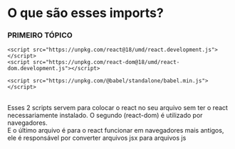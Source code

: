 # O que são esses imports?

### PRIMEIRO TÓPICO
    <script src="https://unpkg.com/react@18/umd/react.development.js"></script>
    <script src="https://unpkg.com/react-dom@18/umd/react-dom.development.js"></script>

    <script src="https://unpkg.com/@babel/standalone/babel.min.js"></script>

<br>
Esses 2 scripts servem para colocar o react no seu arquivo sem ter o react necessariamente instalado. O segundo (react-dom) é utilizado por navegadores. <br>
E o último arquivo é para o react funcionar em navegadores mais antigos, ele é responsável por converter arquivos jsx para arquivos js
<br>



